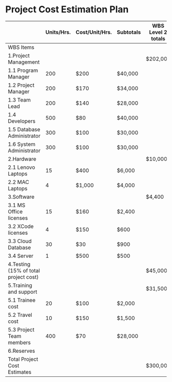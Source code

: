 # Project Cost Estimation Plan


|                    |	Units/Hrs.|	Cost/Unit/Hrs.|	Subtotals	| WBS Level 2 totals|	% of totals|
|--------------------|------------|---------------|-----------|-------------------|------------|
|WBS Items|          |            |               |           |                   |            |
|1.Project Management|			      |               |           |    $202,000       |       	   |
|1.1 Program Manager |        200	|         $200 	| $40,000 	|	                  |            |
|1.2 Project Manager |        200	|         $170 	| $34,000   |                   |            | 
|1.3 Team Lead	     |        200	|         $140 	| $28,000   |                   |            |
|1.4 Developers	     |        500	|         $80 	| $40,000   |                   |            | 
|1.5 Database Administrator	|300	|$100 |	              $30,000||| 
|1.6 System Administrator|	300|	$100| 	$30,000||| 
|2.Hardware||||				$10,000| 	3.33%|
|      2.1 Lenovo Laptops|	15|	$400| 	$6,000||| 		
|      2.2 MAC Laptops	|4	|$1,000 	|$4,000 |||		
|3.Software      		|	|||	$4,400| 	1.47%|
|      3.1 MS Office licenses|	15|	$160 	|$2,400||| 		
 |     3.2 XCode licenses	|4|	$150| 	$600||| 		
 |     3.3 Cloud Database |	30	|$30 |	$900 		|||
 |      3.4 Server	|1|	$500| 	$500||| 		
|4.Testing (15% of total project cost)||||				$45,000| 	15.00%|
|5.Training and support||||				$31,500| 	10.50%|
|  5.1 Trainee cost	|20|	$100| 	$2,000||| 		
|5.2 Travel cost	|10	|$150 	|$1,500 		|||
| 5.3 Project Team members|	400|	$70 |	$28,000 |||		
|6.Reserves||||				|$7,100 	|2.37%|
|Total Project Cost Estimates||||				$300,000|| 	


 
